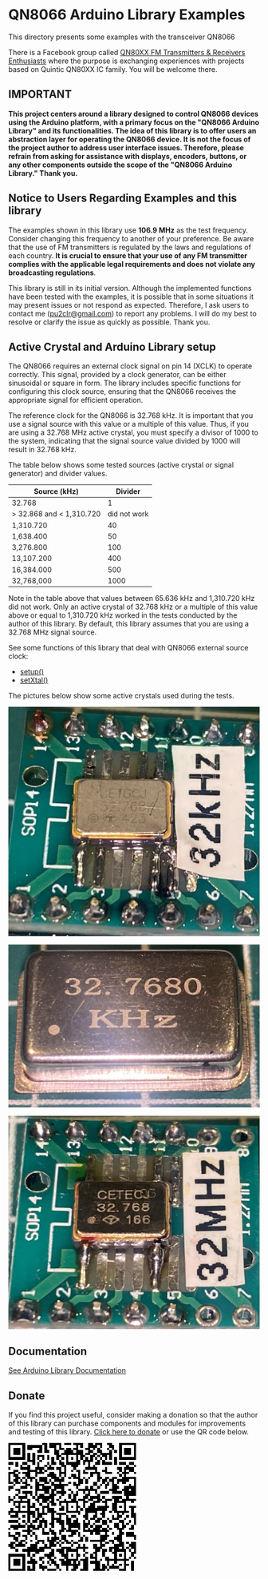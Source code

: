 # QN8066 Arduino Library Examples 

This directory presents some examples with the transceiver QN8066 

There is a Facebook group called [QN80XX FM Transmitters & Receivers Enthusiasts](https://www.facebook.com/groups/qn80xx)  where the purpose is exchanging experiences with projects based on Quintic QN80XX IC family. You will be welcome there.

## IMPORTANT

__This project centers around a library designed to control QN8066 devices using the Arduino platform, with a primary focus on the "QN8066 Arduino Library" and its functionalities. The idea of this library is to offer users an abstraction layer for operating the QN8066 device. It is not the focus of the project author to address user interface issues. Therefore, please refrain from asking for assistance with displays, encoders, buttons, or any other components outside the scope of the "QN8066 Arduino Library." Thank you.__



## Notice to Users Regarding Examples and this library

The examples shown in this library use **106.9 MHz** as the test frequency. Consider changing this frequency to another of your preference. Be aware that the use of FM transmitters is regulated by the laws and regulations of each country. **It is crucial to ensure that your use of any FM transmitter complies with the applicable legal requirements and does not violate any broadcasting regulations**.


This library is still in its initial version. Although the implemented functions have been tested with the examples, it is possible that in some situations it may present issues or not respond as expected. Therefore, I ask users to contact me (pu2clr@gmail.com) to report any problems. I will do my best to resolve or clarify the issue as quickly as possible. Thank you.


## Active Crystal and Arduino Library setup 

The QN8066 requires an external clock signal on pin 14 (XCLK) to operate correctly. This signal, provided by a clock generator, can be either sinusoidal or square in form. The library includes specific functions for configuring this clock source, ensuring that the QN8066 receives the appropriate signal for efficient operation.

The reference clock for the QN8066 is 32.768 kHz. It is important that you use a signal source with this value or a multiple of this value. Thus, if you are using a 32.768 MHz active crystal, you must specify a divisor of 1000 to the system, indicating that the signal source value divided by 1000 will result in 32.768 kHz.

The table below shows some tested sources (active crystal or signal generator) and divider values.  

|   Source (kHz)            | Divider       | 
| ------------------------- | ------------- |
|  32.768                   |      1        | 
|  > 32.868 and < 1,310.720 | did not work  |   
|  1,310.720                |    40         | 
|  1,638.400                |    50         | 
|  3,276.800                |   100         | 
|  13,107.200               |   400         | 
|  16,384.000               |   500         | 
|  32,768,000               |  1000         |  


Note in the table above that values between 65.636 kHz and 1,310.720 kHz did not work. Only an active crystal of 32.768 kHz or a multiple of this value above or equal to 1,310.720 kHz worked in the tests conducted by the author of this library. By default, this library assumes that you are using a 32.768 MHz signal source.

See some functions of this library that deal with QN8066 external source clock: 

* [setup()](https://pu2clr.github.io/QN8066/extras/apidoc/html/group__group02.html#gaea0b761c45ccf8a361a84aedaaa91bb2)
* [setXtal()](https://pu2clr.github.io/QN8066/extras/apidoc/html/group__group02.html#ga84ef4ffd06a76d817114cbd2e222f6e5)

The pictures below show some active crystals used during the tests.

![32.768 kHz active crystal](../extras/images/act_crystal_01.jpg)

![Other 32.768 kHz active crystal](../extras/images/act_crystal_03.jpg)


![32.768 MHz active crystal](../extras/images/act_crystal_02.jpg)



## Documentation 

[See Arduino Library Documentation](https://pu2clr.github.io/QN8066/extras/apidoc/html/index.html)


## Donate 

If you find this project useful, consider making a donation so that the author of this library can purchase components and modules for improvements and testing of this library. [Click here to donate](https://www.paypal.com/donate/?business=LLV4PHKTXC4JW&no_recurring=0&item_name=Consider+making+a+donation.+So%2C+I+can+purchase+components+and+modules+for+improvements+and+testing+of+this+library.&currency_code=USD) or use the QR code below.


![Donate](../extras/images/QR_Code.png) 